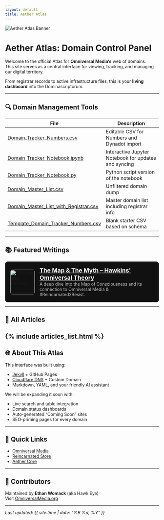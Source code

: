 ```yaml
---
layout: default
title: Aether Atlas
---
```


<img src="{{ '/assets/images/aether-atlas-banner.png' | relative_url }}" alt="Aether Atlas Banner" class="banner-img" />

# Aether Atlas: Domain Control Panel

Welcome to the official Atlas for **Omniversal Media’s** web of domains.  
This site serves as a central interface for viewing, tracking, and managing our digital territory.

From registrar records to active infrastructure files, this is your **living dashboard** into the Dominascriptorum.

---

## 🔍 Domain Management Tools

| File | Description |
|------|-------------|
| [Domain_Tracker_Numbers.csv](Domain_Tracker_Numbers.csv) | Editable CSV for Numbers and Dynadot import |
| [Domain_Tracker_Notebook.ipynb](Domain_Tracker_Notebook.ipynb) | Interactive Jupyter Notebook for updates and syncing |
| [Domain_Tracker_Notebook.py](Domain_Tracker_Notebook.py) | Python script version of the notebook |
| [Domain_Master_List.csv](Domain_Master_List.csv) | Unfiltered domain dump |
| [Domain_Master_List_with_Registrar.csv](Domain_Master_List_with_Registrar.csv) | Master domain list including registrar info |
| [Template_Domain_Tracker_Numbers.csv](Template_Domain_Tracker_Numbers.csv) | Blank starter CSV based on schema |

---

## 📚 Featured Writings

<div style="display: flex; align-items: center; gap: 1rem; background: #111; padding: 1rem; border-radius: 8px; border: 1px solid #333;">
  <img src="https://onebucket.omniversal.cloud/symbols/reincarnated2resist_emblem/Reincarnated_Hawk_Emblem.png" alt="Reincarnated Emblem" style="width: 80px; height: auto; border-radius: 6px;" />
  <div>
    <a href="/articles/omniversal-theory-part-1/" style="font-size: 1.2rem; font-weight: bold; color: #fff;">The Map & The Myth – Hawkins' Omniversal Theory</a><br />
    <span style="color: #bbb;">A deep dive into the Map of Consciousness and its connection to Omniversal Media & #Reincarnated2Resist.</span>
  </div>
</div>

---
## 📖 All Articles

{% include articles_list.html %}
---
## 🌐 About This Atlas

This interface was built using:

- [Jekyll](https://jekyllrb.com/) + GitHub Pages  
- [Cloudflare DNS](https://dash.cloudflare.com) + Custom Domain  
- Markdown, YAML, and your friendly AI assistant

We will be expanding it soon with:

- Live search and table integration  
- Domain status dashboards  
- Auto-generated “Coming Soon” sites  
- SEO-priming pages for every domain

---

## 🧭 Quick Links

- [Omniversal Media](https://omniversalmedia.org)
- [Reincarnated Store](https://reincarnated.store)
- [Aether Core](https://aether.omniversalmedia.net)

---

## 🤝 Contributors

Maintained by **Ethan Womack** (aka Hawk Eye)  
Visit [OmniversalMedia.org](https://omniversalmedia.org)

---

_Last updated: {{ site.time | date: "%B %d, %Y" }}_
